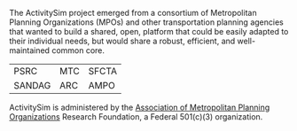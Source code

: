 The ActivitySim project emerged from a consortium of Metropolitan Planning Organizations (MPOs) and other transportation planning agencies that wanted to build a shared, open, platform that could be easily adapted to their individual needs, but would share a robust, efficient, and well-maintained common core.

<table>
  <tr>
    <td>PSRC</td>
    <td>MTC</td>
    <td>SFCTA</td>
  </tr>
  <tr>
    <td>SANDAG</td>
    <td>ARC</td> 
    <td>AMPO</td>
  </tr>
</table>

ActivitySim is administered by the [Association of Metropolitan Planning Organizations](http://www.ampo.org) Research Foundation, a Federal 501(c)(3) organization.